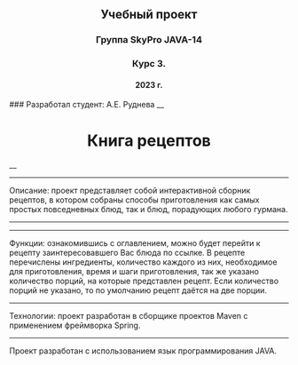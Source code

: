 <h2 align="center">Учебный проект </h2>
<h3 align="center"> Группа SkyPro JAVA-14 </h3>
<h3 align="center"> Курс 3. </h3>
<h4 align="center"> 2023 г. </h4>
### Разработал студент: А.Е. Руднева
__<h1 align="center">Книга рецептов</h1>__

***
Описание: проект представляет собой интерактивной сборник рецептов, 
в котором собраны способы приготовления как самых простых повседневных блюд,
так и блюд, порадующих любого гурмана.
***
***
Функции: ознакомившись с оглавлением, можно будет перейти к рецепту 
заинтересовавшего Вас блюда по ссылке. В рецепте перечислены ингредиенты, 
количество каждого из них, необходимое для приготовления, время и шаги 
приготовления, так же указано количество порций, на которые представлен 
рецепт. Если количество порций не указано, то по умолчанию рецепт даётся 
на две порции.
***
Технологии: проект разработан в сборщике проектов Maven с применением 
 фреймворка Spring.
***
Проект разработан с использованием язык программирования JAVA.

 


